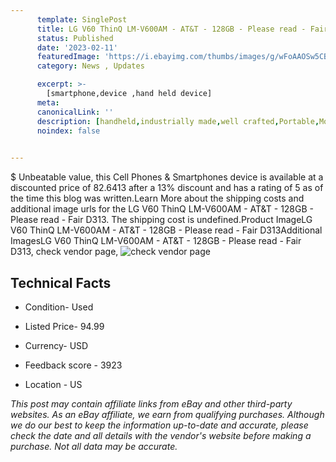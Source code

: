 ```yaml
---
      template: SinglePost
      title: LG V60 ThinQ LM-V600AM - AT&T - 128GB - Please read - Fair D313
      status: Published
      date: '2023-02-11'
      featuredImage: 'https://i.ebayimg.com/thumbs/images/g/wFoAAOSw5CBj5T4B/s-l225.jpg'
      category: News , Updates

      excerpt: >-
        [smartphone,device ,hand held device]
      meta:
      canonicalLink: ''
      description: [handheld,industrially made,well crafted,Portable,Mobile,Compact,Convenient,Lightweight,Maneuverable,Man-portable,Miniature,Carriable,Hand-held,Light,Holdable,Transportable,Mobile device,Pocket-sized,On-the-go,Wireless,Cordless,Compact size,Convenient size, smartphone,device ,hand held device]
      noindex: false

        
---
```

$
    Unbeatable value, this Cell Phones & Smartphones device is available at a discounted price of 82.6413 after a 13% discount and has a rating of 5 as of the time this blog was written.Learn More about the shipping costs and additional image urls for the LG V60 ThinQ LM-V600AM - AT&T - 128GB - Please read - Fair D313. The shipping cost is undefined.Product ImageLG V60 ThinQ LM-V600AM - AT&T - 128GB - Please read - Fair D313Additional ImagesLG V60 ThinQ LM-V600AM - AT&T - 128GB - Please read - Fair D313, check vendor page, ![check vendor page](https://origin-galleryplus.ebayimg.com/ws/web/225367856636_2_0_1/225x225.jpg,https://origin-galleryplus.ebayimg.com/ws/web/225367856636_3_0_1/225x225.jpg,https://origin-galleryplus.ebayimg.com/ws/web/225367856636_4_0_1/225x225.jpg,https://origin-galleryplus.ebayimg.com/ws/web/225367856636_5_0_1/225x225.jpg,https://origin-galleryplus.ebayimg.com/ws/web/225367856636_6_0_1/225x225.jpg,https://origin-galleryplus.ebayimg.com/ws/web/225367856636_7_0_1/225x225.jpg,https://origin-galleryplus.ebayimg.com/ws/web/225367856636_8_0_1/225x225.jpg)
    
    

 ## Technical Facts 



     
      

 - Condition- Used 


      

 - Listed Price- 94.99 


      

 - Currency- USD 


      

 - Feedback score - 3923 


      

 - Location - US 


      
      

 *_This post may contain affiliate links from eBay and other third-party websites. As an eBay affiliate, we earn from qualifying purchases. Although we do our best to keep the information up-to-date and accurate, please check the date and all details with the vendor's website before making a purchase. Not all data may be accurate._*



    
    
    
    
    